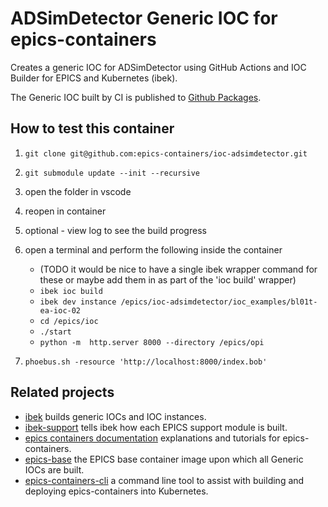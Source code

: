 # ADSimDetector Generic IOC for epics-containers

Creates a generic IOC for ADSimDetector using GitHub Actions and
IOC Builder for EPICS and Kubernetes (ibek).

The Generic IOC built by CI is published to
[Github Packages](https://github.com/orgs/epics-containers/packages?repo_name=ioc-adsimdetector).

## How to test this container

1. `git clone git@github.com:epics-containers/ioc-adsimdetector.git`
2. `git submodule update --init --recursive`
3. open the folder in vscode
4. reopen in container
5. optional - view log to see the build progress
6. open a terminal and perform the following inside the container

   - (TODO it would be nice to have a single ibek wrapper command for these
     or maybe add them in as part of the 'ioc build' wrapper)
   - `ibek ioc build`
   - `ibek dev instance /epics/ioc-adsimdetector/ioc_examples/bl01t-ea-ioc-02`
   - `cd /epics/ioc`
   - `./start`
   - `python -m  http.server 8000 --directory /epics/opi`

7. `phoebus.sh -resource 'http://localhost:8000/index.bob'`

## Related projects

- [ibek](https://github.com/epics-containers/ibek) builds generic IOCs and
IOC instances.
- [ibek-support](https://github.com/epics-containers/ibek-support) tells ibek
how each EPICS support module is built.
- [epics containers documentation](https://epics-containers.github.io/)
explanations and tutorials for epics-containers.
- [epics-base](https://github.com/epics-containers/epics-base) the EPICS base
container image upon which all Generic IOCs are built.
- [epics-containers-cli](https://github.com/epics-containers-cli) a command
  line tool to assist with building and deploying epics-containers into
  Kubernetes.
